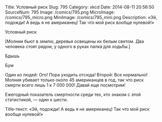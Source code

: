 Title: Условный риск 
Slug: 795 
Category: xkcd 
Date: 2014-08-11 20:56:50 
SourceNum: 795 
Image: /comics/795.png 
MicroImage: /comics/795_micro.png 
MiniImage: /comics/795_mini.png 
Description: «Эй, подожди! А ведь я не американец! Так что мой риск вообще нулевой!» 

Условный риск

[Молнии бьют в землю, деревья освещены их белым светом. Два человека стоят рядом, у одного в руках палка для ходьбы.]

Бдышь

Бум

Один из людей: Ого! Пора уходить отсюда!
Второй: Все нормально! Молния убивает только около 45 американцев в год, так что риск смерти всего лишь 1 к 7 000 000! Давай еще посмотрим!

Ежегодный показатель смертности среди тех, кто знаком с этой статистикой, — один к шести.

Title-текст: «Эй, подожди! А ведь я не американец! Так что мой риск вообще нулевой!»